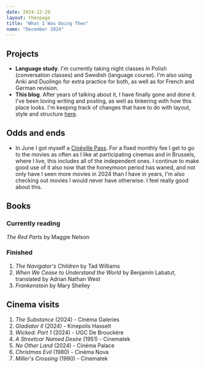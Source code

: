 ```yaml
---
date: 2024-12-29
layout: thenpage
title: "What I Was Doing Then"
name: "December 2024"
---
```


## Projects

- **Language study**. I'm currently taking night classes in Polish (conversation classes) and Swedish (language course). I'm also using Anki and Duolingo for extra practice for both, as well as for French and German revision.
- **This blog**. After years of talking about it, I have finally gone and done it. I've been loving writing and posting, as well as tinkering with how this place looks. I'm keeping track of changes that have to do with layout, style and structure [here]({{site.baseurl}}/changelog).

## Odds and ends
- In June I got myself a [Cinéville Pass](https://cinevillepass.be/en-BE). For a fixed monthly fee I get to go to the movies as often as I like at participating cinemas and in Brussels, where I live, this includes all of the independent ones. I continue to make good use of it also now that the honeymoon period has waned, and not only have I seen more movies in 2024 than I have in years, I'm also checking out movies I would never have otherwise. I feel really good about this.

## Books

### Currently reading  
*The Red Parts* by Maggie Nelson
    
### Finished
1. _The Navigator's Children_ by Tad Williams
2. _When We Cease to Understand the World_ by Benjamín Labatut, translated by Adrian Nathan West
3. _Frankenstein_ by Mary Shelley

## Cinema visits
1. _The Substance_ (2024) - Cinéma Galeries
2. _Gladiator II_ (2024) - Kinepolis Hasselt
3. _Wicked: Part 1_ (2024) - UGC De Brouckère
4. _A Streetcar Named Desire_ (1951) - Cinematek
5. _No Other Land_ (2024) - Cinéma Palace
6. *Christmas Evil* (1980) - Cinéma Nova
7. *Miller's Crossing* (1990) - Cinematek
